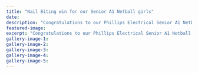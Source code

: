 ```yaml
---
title: "Nail Biting win for our Senior A1 Netball girls"
date: 
description: "Congratulations to our Phillips Electrical Senior A1 Netball Team who had a nail biting 51-50 win against Kaierau on Monday night at Premier Club netball to finish the round robin in 1st place."
featured-image: 
excerpt: "Congratulations to our Phillips Electrical Senior A1 Netball Team who had a nail biting awesome 51-50 win against Kaierau on Monday night at Premier Club netball to finish the round robin in 1st place."
gallery-image-1: 
gallery-image-2: 
gallery-image-3: 
gallery-image-4: 
gallery-image-5: 
---
```

